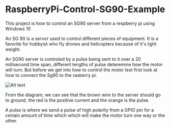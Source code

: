 # RaspberryPi-Control-SG90-Example
This project is how to control an SG90 server from a respberry pi using Windows 10

An SG 90 is a servor used to control different pieces of equipment. It is a favorite for hobbyist who fly drones and helicopters because of it's light weight.

An SG90 server  is controled by a pulse being sent to it over a 20 millisecond time span, different lengths of pulse deteremine how the motor will turn. But before we get into how to control the motor lest first look at how to connect the Sg90 to the rasberry pi.

![Alt text](https://raw.githubusercontent.com/StuartSmith/RaspberryPi-Control-Sg90-Example/master/Images/ServoDiagramImage.PNG "")

From the diagram; we can see that the brown wire to the server should go to ground, the red is the positive current and the orange is the pulse.

A pulse is where we send a pulse of high polarity from a GPIO pin for a certain amount of time which which will make the motor turn one way or the other.


